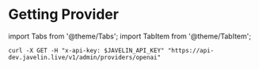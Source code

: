 # Getting Provider
import Tabs from '@theme/Tabs';
import TabItem from '@theme/TabItem';

<Tabs>
<TabItem value="shell" label="curl">

```shell
curl -X GET -H "x-api-key: $JAVELIN_API_KEY" "https://api-dev.javelin.live/v1/admin/providers/openai"  
```

</TabItem>

<!--
<TabItem value="py" label="Python">

```py
from javelin_sdk import (
    JavelinClient,
    Provider
)

import os

# Retrieve environment variables
javelin_api_key = os.getenv('JAVELIN_API_KEY')
   
# create javelin client
client = JavelinClient(base_url="https://api-dev.javelin.live",
                       javelin_api_key=javelin_api_key,
) 

# provider name to get is "openai"
provider_name = "openai"

# get the route, for async use `await client.aget_provider(provider_name)`
print(client.get_provider(provider_name))
```

</TabItem>

-->

</Tabs>

